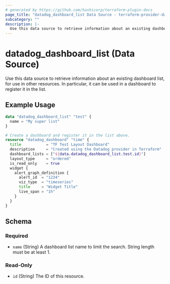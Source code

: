```yaml
---
# generated by https://github.com/hashicorp/terraform-plugin-docs
page_title: "datadog_dashboard_list Data Source - terraform-provider-datadog"
subcategory: ""
description: |-
  Use this data source to retrieve information about an existing dashboard list, for use in other resources. In particular, it can be used in a dashboard to register it in the list.
---
```


# datadog_dashboard_list (Data Source)

Use this data source to retrieve information about an existing dashboard list, for use in other resources. In particular, it can be used in a dashboard to register it in the list.

## Example Usage

```terraform
data "datadog_dashboard_list" "test" {
  name = "My super list"
}

# Create a dashboard and register it in the list above.
resource "datadog_dashboard" "time" {
  title           = "TF Test Layout Dashboard"
  description     = "Created using the Datadog provider in Terraform"
  dashboard_lists = ["${data.datadog_dashboard_list.test.id}"]
  layout_type     = "ordered"
  is_read_only    = true
  widget {
    alert_graph_definition {
      alert_id  = "1234"
      viz_type  = "timeseries"
      title     = "Widget Title"
      live_span = "1h"
    }
  }
}
```

<!-- schema generated by tfplugindocs -->
## Schema

### Required

- `name` (String) A dashboard list name to limit the search. String length must be at least 1.

### Read-Only

- `id` (String) The ID of this resource.
